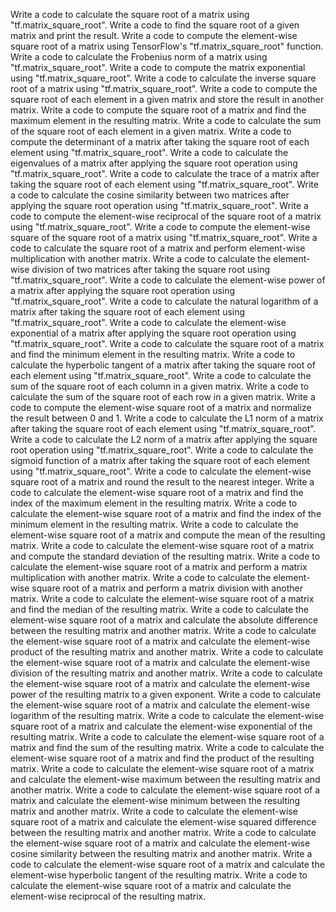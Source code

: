 Write a code to calculate the square root of a matrix using "tf.matrix_square_root".
Write a code to find the square root of a given matrix and print the result.
Write a code to compute the element-wise square root of a matrix using TensorFlow's "tf.matrix_square_root" function.
Write a code to calculate the Frobenius norm of a matrix using "tf.matrix_square_root".
Write a code to compute the matrix exponential using "tf.matrix_square_root".
Write a code to calculate the inverse square root of a matrix using "tf.matrix_square_root".
Write a code to compute the square root of each element in a given matrix and store the result in another matrix.
Write a code to compute the square root of a matrix and find the maximum element in the resulting matrix.
Write a code to calculate the sum of the square root of each element in a given matrix.
Write a code to compute the determinant of a matrix after taking the square root of each element using "tf.matrix_square_root".
Write a code to calculate the eigenvalues of a matrix after applying the square root operation using "tf.matrix_square_root".
Write a code to calculate the trace of a matrix after taking the square root of each element using "tf.matrix_square_root".
Write a code to calculate the cosine similarity between two matrices after applying the square root operation using "tf.matrix_square_root".
Write a code to compute the element-wise reciprocal of the square root of a matrix using "tf.matrix_square_root".
Write a code to compute the element-wise square of the square root of a matrix using "tf.matrix_square_root".
Write a code to calculate the square root of a matrix and perform element-wise multiplication with another matrix.
Write a code to calculate the element-wise division of two matrices after taking the square root using "tf.matrix_square_root".
Write a code to calculate the element-wise power of a matrix after applying the square root operation using "tf.matrix_square_root".
Write a code to calculate the natural logarithm of a matrix after taking the square root of each element using "tf.matrix_square_root".
Write a code to calculate the element-wise exponential of a matrix after applying the square root operation using "tf.matrix_square_root".
Write a code to calculate the square root of a matrix and find the minimum element in the resulting matrix.
Write a code to calculate the hyperbolic tangent of a matrix after taking the square root of each element using "tf.matrix_square_root".
Write a code to calculate the sum of the square root of each column in a given matrix.
Write a code to calculate the sum of the square root of each row in a given matrix.
Write a code to compute the element-wise square root of a matrix and normalize the result between 0 and 1.
Write a code to calculate the L1 norm of a matrix after taking the square root of each element using "tf.matrix_square_root".
Write a code to calculate the L2 norm of a matrix after applying the square root operation using "tf.matrix_square_root".
Write a code to calculate the sigmoid function of a matrix after taking the square root of each element using "tf.matrix_square_root".
Write a code to calculate the element-wise square root of a matrix and round the result to the nearest integer.
Write a code to calculate the element-wise square root of a matrix and find the index of the maximum element in the resulting matrix.
Write a code to calculate the element-wise square root of a matrix and find the index of the minimum element in the resulting matrix.
Write a code to calculate the element-wise square root of a matrix and compute the mean of the resulting matrix.
Write a code to calculate the element-wise square root of a matrix and compute the standard deviation of the resulting matrix.
Write a code to calculate the element-wise square root of a matrix and perform a matrix multiplication with another matrix.
Write a code to calculate the element-wise square root of a matrix and perform a matrix division with another matrix.
Write a code to calculate the element-wise square root of a matrix and find the median of the resulting matrix.
Write a code to calculate the element-wise square root of a matrix and calculate the absolute difference between the resulting matrix and another matrix.
Write a code to calculate the element-wise square root of a matrix and calculate the element-wise product of the resulting matrix and another matrix.
Write a code to calculate the element-wise square root of a matrix and calculate the element-wise division of the resulting matrix and another matrix.
Write a code to calculate the element-wise square root of a matrix and calculate the element-wise power of the resulting matrix to a given exponent.
Write a code to calculate the element-wise square root of a matrix and calculate the element-wise logarithm of the resulting matrix.
Write a code to calculate the element-wise square root of a matrix and calculate the element-wise exponential of the resulting matrix.
Write a code to calculate the element-wise square root of a matrix and find the sum of the resulting matrix.
Write a code to calculate the element-wise square root of a matrix and find the product of the resulting matrix.
Write a code to calculate the element-wise square root of a matrix and calculate the element-wise maximum between the resulting matrix and another matrix.
Write a code to calculate the element-wise square root of a matrix and calculate the element-wise minimum between the resulting matrix and another matrix.
Write a code to calculate the element-wise square root of a matrix and calculate the element-wise squared difference between the resulting matrix and another matrix.
Write a code to calculate the element-wise square root of a matrix and calculate the element-wise cosine similarity between the resulting matrix and another matrix.
Write a code to calculate the element-wise square root of a matrix and calculate the element-wise hyperbolic tangent of the resulting matrix.
Write a code to calculate the element-wise square root of a matrix and calculate the element-wise reciprocal of the resulting matrix.